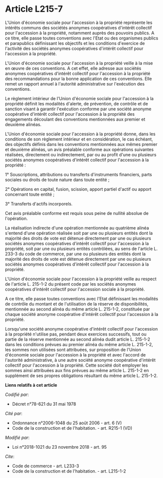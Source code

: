 # Article L215-7

L'Union d'économie sociale pour l'accession à la propriété représente les intérêts communs des sociétés anonymes coopératives
d'intérêt collectif pour l'accession à la propriété, notamment auprès des pouvoirs publics. A ce titre, elle passe toutes
conventions avec l'Etat ou des organismes publics et parapublics définissant les objectifs et les conditions d'exercice de
l'activité des sociétés anonymes coopératives d'intérêt collectif pour l'accession à la propriété. 

L'Union d'économie sociale pour l'accession à la propriété veille à la mise en œuvre de ces conventions. A cet effet, elle
adresse aux sociétés anonymes coopératives d'intérêt collectif pour l'accession à la propriété des recommandations pour la
bonne application de ces conventions. Elle remet un rapport annuel à l'autorité administrative sur l'exécution des
conventions. 

Le règlement intérieur de l'Union d'économie sociale pour l'accession à la propriété définit les modalités d'alerte, de
prévention, de contrôle et de sanction visant à garantir l'exécution conforme par une société anonyme coopérative d'intérêt
collectif pour l'accession à la propriété des engagements découlant des conventions mentionnées aux premier et deuxième
alinéas. 

L'Union d'économie sociale pour l'accession à la propriété donne, dans les conditions de son règlement intérieur et en
considération, le cas échéant, des objectifs définis dans les conventions mentionnées aux mêmes premier et deuxième alinéas,
un avis préalable conforme aux opérations suivantes réalisées, directement ou indirectement, par ou au profit d'une ou
plusieurs sociétés anonymes coopératives d'intérêt collectif pour l'accession à la propriété : 

1° Souscriptions, attributions ou transferts d'instruments financiers, parts sociales ou droits de toute nature dans toute
entité ; 

2° Opérations en capital, fusion, scission, apport partiel d'actif ou apport concernant toute entité ; 

3° Transferts d'actifs incorporels. 

Cet avis préalable conforme est requis sous peine de nullité absolue de l'opération. 

La réalisation indirecte d'une opération mentionnée au quatrième alinéa s'entend d'une opération réalisée soit par une ou
plusieurs entités dont la majorité des droits de vote est détenue directement par une ou plusieurs sociétés anonymes
coopératives d'intérêt collectif pour l'accession à la propriété, soit par une ou plusieurs entités contrôlées, au sens de
l'article L. 233-3 du code de commerce, par une ou plusieurs des entités dont la majorité des droits de vote est détenue
directement par une ou plusieurs sociétés anonymes coopératives d'intérêt collectif pour l'accession à la propriété. 

L'Union d'économie sociale pour l'accession à la propriété veille au respect de l'article L. 215-1-2 du présent code par les
sociétés anonymes coopératives d'intérêt collectif pour l'accession sociale à la propriété. 

A ce titre, elle passe toutes conventions avec l'Etat définissant les modalités de contrôle du montant et de l'utilisation de
la réserve de disponibilités, mentionnée au second alinéa du même article L. 215-1-2, constituée par chaque société anonyme
coopérative d'intérêt collectif pour l'accession à la propriété. 

Lorsqu'une société anonyme coopérative d'intérêt collectif pour l'accession à la propriété n'utilise pas, pendant deux
exercices successifs, tout ou partie de la réserve mentionnée au second alinéa dudit article L. 215-1-2 dans les conditions
prévues au premier alinéa du même article L. 215-1-2, les sommes non utilisées sont attribuées, sur proposition de l'Union
d'économie sociale pour l'accession à la propriété et avec l'accord de l'autorité administrative, à une autre société anonyme
coopérative d'intérêt collectif pour l'accession à la propriété. Cette société doit employer les sommes ainsi attribuées aux
fins prévues au même article L. 215-1-2 en supplément de ses propres obligations résultant du même article L. 215-1-2.

**Liens relatifs à cet article**

_Codifié par_:

  - Décret n°78-621 du 31 mai 1978

_Cité par_:

  - Ordonnance n°2006-1048 du 25 août 2006 - art. 6 (V)
  - Code de la construction et de l'habitation. - art. R215-1 (VD)

_Modifié par_:

  - Loi n°2018-1021 du 23 novembre 2018 - art. 95

_Cite_:

  - Code de commerce - art. L233-3
  - Code de la construction et de l'habitation. - art. L215-1-2
